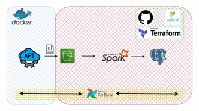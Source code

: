 ![Data Pipeline Diagram](https://github.com/yunusgrgz1/random-people-end-to-end-ci-cd-project/blob/98aa4f294e1d97305852e4ed6e099469d499406f/project%20diagram.png?raw=true)
